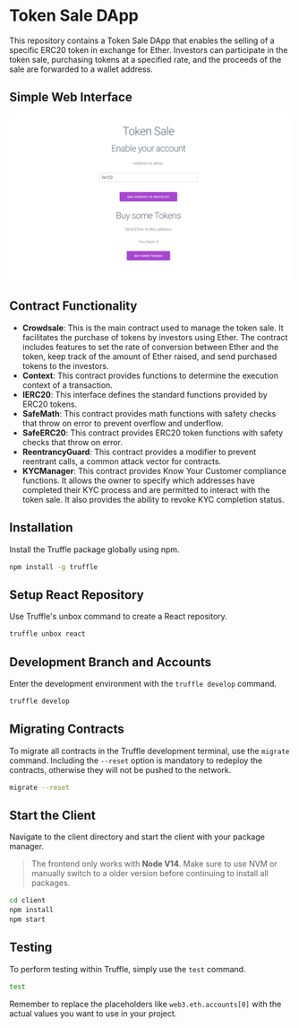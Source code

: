 # Token Sale DApp

This repository contains a Token Sale DApp that enables the selling of a specific ERC20 token in exchange for Ether. Investors can participate in the token sale, purchasing tokens at a specified rate, and the proceeds of the sale are forwarded to a wallet address.

## Simple Web Interface

![Simple Web Interface](/img/token_sale.png)

## Contract Functionality

- **Crowdsale**: This is the main contract used to manage the token sale. It facilitates the purchase of tokens by investors using Ether. The contract includes features to set the rate of conversion between Ether and the token, keep track of the amount of Ether raised, and send purchased tokens to the investors.
- **Context**: This contract provides functions to determine the execution context of a transaction.
- **IERC20**: This interface defines the standard functions provided by ERC20 tokens.
- **SafeMath**: This contract provides math functions with safety checks that throw on error to prevent overflow and underflow.
- **SafeERC20**: This contract provides ERC20 token functions with safety checks that throw on error.
- **ReentrancyGuard**: This contract provides a modifier to prevent reentrant calls, a common attack vector for contracts.
- **KYCManager**: This contract provides Know Your Customer compliance functions. It allows the owner to specify which addresses have completed their KYC process and are permitted to interact with the token sale. It also provides the ability to revoke KYC completion status.

## Installation

Install the Truffle package globally using npm.

```bash
npm install -g truffle
```

## Setup React Repository

Use Truffle's unbox command to create a React repository.

```bash
truffle unbox react
```

## Development Branch and Accounts

Enter the development environment with the `truffle develop` command.

```bash
truffle develop
```

## Migrating Contracts

To migrate all contracts in the Truffle development terminal, use the `migrate` command. Including the `--reset` option is mandatory to redeploy the contracts, otherwise they will not be pushed to the network.

```bash
migrate --reset
```

## Start the Client

Navigate to the client directory and start the client with your package manager.

> The frontend only works with **Node V14**. Make sure to use NVM or manually switch to a older version before continuing to install all packages.

```bash
cd client
npm install
npm start
```

## Testing

To perform testing within Truffle, simply use the `test` command.

```bash
test
```

Remember to replace the placeholders like `web3.eth.accounts[0]` with the actual values you want to use in your project.
